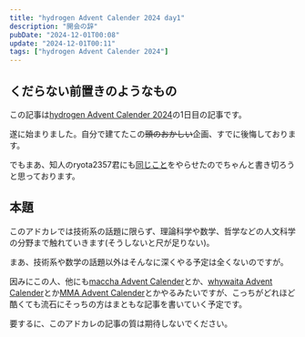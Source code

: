 ```yaml
---
title: "hydrogen Advent Calender 2024 day1"
description: "開会の辞"
pubDate: "2024-12-01T00:08"
update: "2024-12-01T00:11"
tags: ["hydrogen Advent Calender 2024"]
---
```


## くだらない前置きのようなもの

この記事は[hydrogen Advent Calender 2024](https://adventar.org/calendars/10672)の1日目の記事です。

遂に始まりました。自分で建てたこの~~頭のおかしい~~企画、すでに後悔しております。

でもまあ、知人のryota2357君にも[同じこと](https://adventar.org/calendars/10716)をやらせたのでちゃんと書き切ろうと思っております。

## 本題

このアドカレでは技術系の話題に限らず、理論科学や数学、哲学などの人文科学の分野まで触れていきます(そうしないと尺が足りない)。

まあ、技術系や数学の話題以外はそんなに深くやる予定は全くないのですが。

因みにこの人、他にも[maccha Advent Calender](https://adventar.org/calendars/10199)とか、[whywaita Advent Calender](https://adventar.org/calendars/10030)とか[MMA Advent Calender](https://adventar.org/calendars/10770)とかやるみたいですが、こっちがどれほど酷くても流石にそっちの方はまともな記事を書いていく予定です。

要するに、このアドカレの記事の質は期待しないでください。
